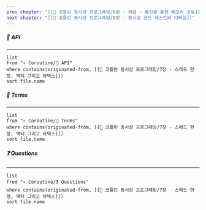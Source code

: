 ```yaml
---
prev chapter: "[[📘 코틀린 동시성 프로그래밍/6장 - 채널 - 통신을 통한 메모리 공유]]"
next chapter: "[[📘 코틀린 동시성 프로그래밍/8장 - 동시성 코드 테스트와 디버깅]]"
---
```

##### 🔗 API
---
```dataview
list
from "⚛ Coroutine/🔗 API"
where contains(originated-from, [[📘 코틀린 동시성 프로그래밍/7장 - 스레드 한정, 액터 그리고 뮤텍스]])
sort file.name
```

##### 📔 Terms
---
```dataview
list
from "⚛ Coroutine/📔 Terms"
where contains(originated-from, [[📘 코틀린 동시성 프로그래밍/7장 - 스레드 한정, 액터 그리고 뮤텍스]])
sort file.name
```

##### ❓ Questions
---
```dataview
list
from "⚛ Coroutine/❓ Questions"
where contains(originated-from, [[📘 코틀린 동시성 프로그래밍/7장 - 스레드 한정, 액터 그리고 뮤텍스]])
sort file.name
```
